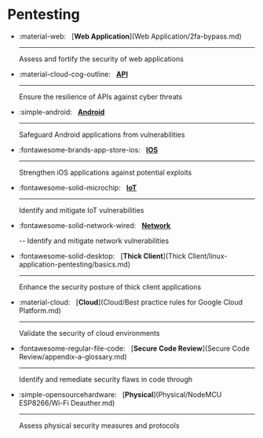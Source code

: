 # Pentesting

<div class="grid cards" markdown>

-   :material-web: &nbsp;
    [__Web Application__](Web Application/2fa-bypass.md)

    ---
    Assess and fortify the security of web applications

-   :material-cloud-cog-outline: &nbsp;
    [__API__](API/api-endpoints.md)

    ---
    Ensure the resilience of APIs against cyber threats

-   :simple-android: &nbsp;
    [__Android__](Android/mobile-infrastructure-and-architecture.md)

    ---
    Safeguard Android applications from vulnerabilities

-   :fontawesome-brands-app-store-ios: &nbsp;
    [__IOS__](IOS/untitled.md)

    ---
    Strengthen iOS applications against potential exploits

-   :fontawesome-solid-microchip: &nbsp;
    [__IoT__](IoT/iot-architecture.md)

    ---
    Identify and mitigate IoT vulnerabilities


-   :fontawesome-solid-network-wired: &nbsp;
    [__Network__](Network/active-info-gathering.md)

    --
    Identify and mitigate network vulnerabilities

-   :fontawesome-solid-desktop: &nbsp;
    [__Thick Client__](Thick Client/linux-application-pentesting/basics.md)

    ---
    Enhance the security posture of thick client applications

-   :material-cloud: &nbsp;
    [__Cloud__](Cloud/Best practice rules for Google Cloud Platform.md)

    ---
    Validate the security of cloud environments

-   :fontawesome-regular-file-code: &nbsp;
    [__Secure Code Review__](Secure Code Review/appendix-a-glossary.md)

    ---
    Identify and remediate security flaws in code through

-   :simple-opensourcehardware: &nbsp;
    [__Physical__](Physical/NodeMCU ESP8266/Wi-Fi Deauther.md)

    ---
    Assess physical security measures and protocols

</div>
